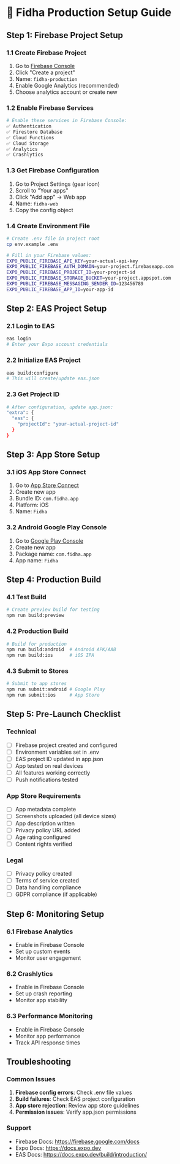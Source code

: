 # 🚀 Fidha Production Setup Guide

## **Step 1: Firebase Project Setup**

### 1.1 Create Firebase Project
1. Go to [Firebase Console](https://console.firebase.google.com)
2. Click "Create a project"
3. Name: `fidha-production`
4. Enable Google Analytics (recommended)
5. Choose analytics account or create new

### 1.2 Enable Firebase Services
```bash
# Enable these services in Firebase Console:
✅ Authentication
✅ Firestore Database
✅ Cloud Functions
✅ Cloud Storage
✅ Analytics
✅ Crashlytics
```

### 1.3 Get Firebase Configuration
1. Go to Project Settings (gear icon)
2. Scroll to "Your apps"
3. Click "Add app" → Web app
4. Name: `fidha-web`
5. Copy the config object

### 1.4 Create Environment File
```bash
# Create .env file in project root
cp env.example .env

# Fill in your Firebase values:
EXPO_PUBLIC_FIREBASE_API_KEY=your-actual-api-key
EXPO_PUBLIC_FIREBASE_AUTH_DOMAIN=your-project.firebaseapp.com
EXPO_PUBLIC_FIREBASE_PROJECT_ID=your-project-id
EXPO_PUBLIC_FIREBASE_STORAGE_BUCKET=your-project.appspot.com
EXPO_PUBLIC_FIREBASE_MESSAGING_SENDER_ID=123456789
EXPO_PUBLIC_FIREBASE_APP_ID=your-app-id
```

## **Step 2: EAS Project Setup**

### 2.1 Login to EAS
```bash
eas login
# Enter your Expo account credentials
```

### 2.2 Initialize EAS Project
```bash
eas build:configure
# This will create/update eas.json
```

### 2.3 Get Project ID
```bash
# After configuration, update app.json:
"extra": {
  "eas": {
    "projectId": "your-actual-project-id"
  }
}
```

## **Step 3: App Store Setup**

### 3.1 iOS App Store Connect
1. Go to [App Store Connect](https://appstoreconnect.apple.com)
2. Create new app
3. Bundle ID: `com.fidha.app`
4. Platform: iOS
5. Name: `Fidha`

### 3.2 Android Google Play Console
1. Go to [Google Play Console](https://play.google.com/console)
2. Create new app
3. Package name: `com.fidha.app`
4. App name: `Fidha`

## **Step 4: Production Build**

### 4.1 Test Build
```bash
# Create preview build for testing
npm run build:preview
```

### 4.2 Production Build
```bash
# Build for production
npm run build:android  # Android APK/AAB
npm run build:ios      # iOS IPA
```

### 4.3 Submit to Stores
```bash
# Submit to app stores
npm run submit:android # Google Play
npm run submit:ios     # App Store
```

## **Step 5: Pre-Launch Checklist**

### Technical
- [ ] Firebase project created and configured
- [ ] Environment variables set in .env
- [ ] EAS project ID updated in app.json
- [ ] App tested on real devices
- [ ] All features working correctly
- [ ] Push notifications tested

### App Store Requirements
- [ ] App metadata complete
- [ ] Screenshots uploaded (all device sizes)
- [ ] App description written
- [ ] Privacy policy URL added
- [ ] Age rating configured
- [ ] Content rights verified

### Legal
- [ ] Privacy policy created
- [ ] Terms of service created
- [ ] Data handling compliance
- [ ] GDPR compliance (if applicable)

## **Step 6: Monitoring Setup**

### 6.1 Firebase Analytics
- Enable in Firebase Console
- Set up custom events
- Monitor user engagement

### 6.2 Crashlytics
- Enable in Firebase Console
- Set up crash reporting
- Monitor app stability

### 6.3 Performance Monitoring
- Enable in Firebase Console
- Monitor app performance
- Track API response times

## **Troubleshooting**

### Common Issues
1. **Firebase config errors**: Check .env file values
2. **Build failures**: Check EAS project configuration
3. **App store rejection**: Review app store guidelines
4. **Permission issues**: Verify app.json permissions

### Support
- Firebase Docs: https://firebase.google.com/docs
- Expo Docs: https://docs.expo.dev
- EAS Docs: https://docs.expo.dev/build/introduction/ 